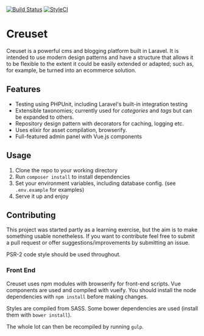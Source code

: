 [![Build Status](https://travis-ci.org/harrygr/Creuset.svg?branch=master)](https://travis-ci.org/harrygr/Creuset) 
[![StyleCI](https://styleci.io/repos/29702560/shield)](https://styleci.io/repos/29702560)

# Creuset

Creuset is a powerful cms and blogging platform built in Laravel. It is intended to use modern design patterns and have a structure that allows it to be flexible to the extent it could be easily extended or adapted; such as, for example, be turned into an ecommerce solution.

## Features

- Testing using PHPUnit, including Laravel's built-in integration testing
- Extensible taxonomies; currently used for _categories_ and _tags_ but can be expanded to others.
- Repository design pattern with decorators for caching, logging etc.
- Uses elixir for asset compilation, browserify.
- Full-featured admin panel with Vue.js components

## Usage

1. Clone the repo to your working directory
2. Run `composer install` to install dependencies
3. Set your environment variables, including database config. (see `.env.example` for examples)
4. Serve it up and enjoy

## Contributing

This project was started partly as a learning exercise, but the aim is to make something usable nonetheless. If you want to contribute feel free to submit a pull request or offer suggestions/improvements by submitting an issue.

PSR-2 code style should be used throughout.

### Front End

Creuset uses npm modules with browserify for front-end scripts.  Vue components are used and compiled with vueify. You should install the node dependencies with `npm install` before making changes.

Styles are compiled from SASS. Some bower dependencies are used (install them with `bower install`).

The whole lot can then be recompiled by running `gulp`.


